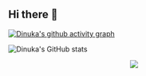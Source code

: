 ## Hi there 👋

[![Dinuka's github activity graph](https://github-readme-activity-graph.vercel.app/graph?username=dinuka2001&theme=react-dark)](https://github.com/sachithdh/github-readme-activity-graph)

![Dinuka's GitHub stats](https://github-readme-stats.vercel.app/api?username=dinuka2001&show_icons=true&theme=radical)

<center> <img src="https://komarev.com/ghpvc/?username=sachithdh&&style=flat-square" align="center" /> </center>

